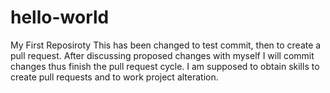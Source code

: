 # hello-world
My First Reposiroty
This has been changed to test commit, then to create a pull request. After discussing proposed changes with myself I will commit changes thus finish the pull request cycle. I am supposed to obtain skills to create pull requests and to work project alteration.  
